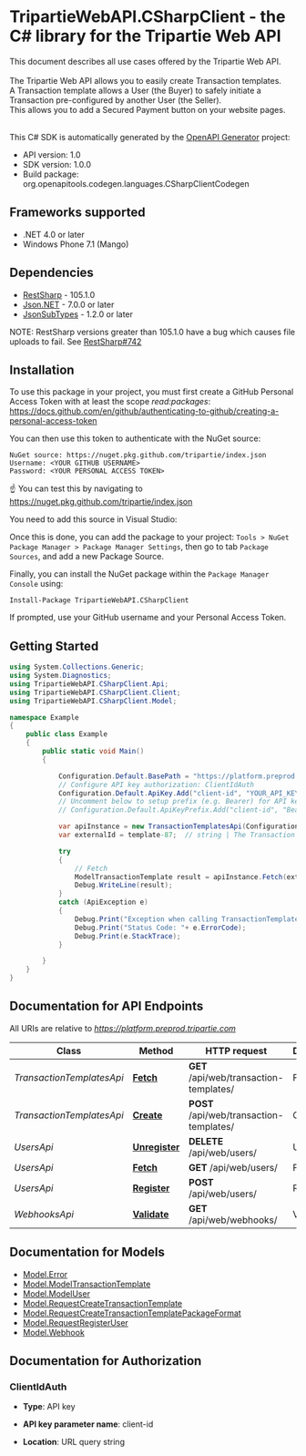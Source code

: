 # TripartieWebAPI.CSharpClient - the C# library for the Tripartie Web API

This document describes all use cases offered by the Tripartie Web API.<br /><br />
The Tripartie Web API allows you to easily create Transaction templates.<br />
A Transaction template allows a User (the Buyer) to safely initiate a Transaction pre-configured by another User (the Seller).<br />
This allows you to add a Secured Payment button on your website pages.<br /><br />


This C# SDK is automatically generated by the [OpenAPI Generator](https://openapi-generator.tech) project:

- API version: 1.0
- SDK version: 1.0.0
- Build package: org.openapitools.codegen.languages.CSharpClientCodegen

## Frameworks supported


- .NET 4.0 or later
- Windows Phone 7.1 (Mango)

## Dependencies


- [RestSharp](https://www.nuget.org/packages/RestSharp) - 105.1.0
- [Json.NET](https://www.nuget.org/packages/Newtonsoft.Json/) - 7.0.0 or later
- [JsonSubTypes](https://www.nuget.org/packages/JsonSubTypes/) - 1.2.0 or later

NOTE: RestSharp versions greater than 105.1.0 have a bug which causes file uploads to fail. See [RestSharp#742](https://github.com/restsharp/RestSharp/issues/742)

## Installation

To use this package in your project, you must first create a GitHub Personal Access Token with at least the scope *read:packages*: https://docs.github.com/en/github/authenticating-to-github/creating-a-personal-access-token

You can then use this token to authenticate with the NuGet source:

```
NuGet source: https://nuget.pkg.github.com/tripartie/index.json
Username: <YOUR GITHUB USERNAME>
Password: <YOUR PERSONAL ACCESS TOKEN>
```

:point_up: You can test this by navigating to https://nuget.pkg.github.com/tripartie/index.json

You need to add this source in Visual Studio: 

Once this is done, you can add the package to your project: `Tools > NuGet Package Manager > Package Manager Settings`, then go to tab `Package Sources`, and add a new Package Source.

Finally, you can install the NuGet package within the `Package Manager Console` using:

```
Install-Package TripartieWebAPI.CSharpClient
```

If prompted, use your GitHub username and your Personal Access Token.


## Getting Started

```csharp
using System.Collections.Generic;
using System.Diagnostics;
using TripartieWebAPI.CSharpClient.Api;
using TripartieWebAPI.CSharpClient.Client;
using TripartieWebAPI.CSharpClient.Model;

namespace Example
{
    public class Example
    {
        public static void Main()
        {

            Configuration.Default.BasePath = "https://platform.preprod.tripartie.com";
            // Configure API key authorization: ClientIdAuth
            Configuration.Default.ApiKey.Add("client-id", "YOUR_API_KEY");
            // Uncomment below to setup prefix (e.g. Bearer) for API key, if needed
            // Configuration.Default.ApiKeyPrefix.Add("client-id", "Bearer");

            var apiInstance = new TransactionTemplatesApi(Configuration.Default);
            var externalId = template-87;  // string | The Transaction template's External ID. (optional) 

            try
            {
                // Fetch
                ModelTransactionTemplate result = apiInstance.Fetch(externalId);
                Debug.WriteLine(result);
            }
            catch (ApiException e)
            {
                Debug.Print("Exception when calling TransactionTemplatesApi.Fetch: " + e.Message );
                Debug.Print("Status Code: "+ e.ErrorCode);
                Debug.Print(e.StackTrace);
            }

        }
    }
}
```

## Documentation for API Endpoints

All URIs are relative to *https://platform.preprod.tripartie.com*

Class | Method | HTTP request | Description
------------ | ------------- | ------------- | -------------
*TransactionTemplatesApi* | [**Fetch**](docs/TransactionTemplatesApi.md#fetch) | **GET** /api/web/transaction-templates/ | Fetch
*TransactionTemplatesApi* | [**Create**](docs/TransactionTemplatesApi.md#create) | **POST** /api/web/transaction-templates/ | Create
*UsersApi* | [**Unregister**](docs/UsersApi.md#unregister) | **DELETE** /api/web/users/ | Unregister
*UsersApi* | [**Fetch**](docs/UsersApi.md#fetch) | **GET** /api/web/users/ | Fetch
*UsersApi* | [**Register**](docs/UsersApi.md#register) | **POST** /api/web/users/ | Register
*WebhooksApi* | [**Validate**](docs/WebhooksApi.md#validate) | **GET** /api/web/webhooks/ | Validate


## Documentation for Models

 - [Model.Error](docs/Error.md)
 - [Model.ModelTransactionTemplate](docs/ModelTransactionTemplate.md)
 - [Model.ModelUser](docs/ModelUser.md)
 - [Model.RequestCreateTransactionTemplate](docs/RequestCreateTransactionTemplate.md)
 - [Model.RequestCreateTransactionTemplatePackageFormat](docs/RequestCreateTransactionTemplatePackageFormat.md)
 - [Model.RequestRegisterUser](docs/RequestRegisterUser.md)
 - [Model.Webhook](docs/Webhook.md)


## Documentation for Authorization


### ClientIdAuth

- **Type**: API key

- **API key parameter name**: client-id
- **Location**: URL query string

